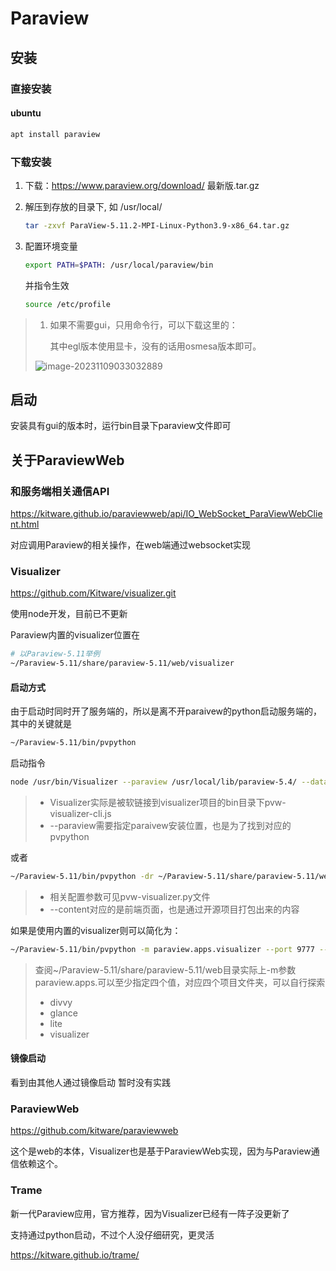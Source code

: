 

# Paraview



## 安装



### 直接安装

#### ubuntu

```bash
apt install paraview
```

### 下载安装

1. 下载：https://www.paraview.org/download/  最新版.tar.gz

2. 解压到存放的目录下, 如 /usr/local/

   ```bash
   tar -zxvf ParaView-5.11.2-MPI-Linux-Python3.9-x86_64.tar.gz
   ```

3. 配置环境变量

   ```bash
   export PATH=$PATH: /usr/local/paraview/bin
   ```

   并指令生效

   ```bash
   source /etc/profile
   ```



>1. 如果不需要gui，只用命令行，可以下载这里的：
>
>    其中egl版本使用显卡，没有的话用osmesa版本即可。
>
>   ![image-20231109033032889](https://strangest.oss-cn-shanghai.aliyuncs.com/markdown/202311090330909.png)
>



## 启动

安装具有gui的版本时，运行bin目录下paraview文件即可



## 关于ParaviewWeb



### 和服务端相关通信API

https://kitware.github.io/paraviewweb/api/IO_WebSocket_ParaViewWebClient.html

对应调用Paraview的相关操作，在web端通过websocket实现



### Visualizer

https://github.com/Kitware/visualizer.git

使用node开发，目前已不更新

Paraview内置的visualizer位置在

```bash
# 以Paraview-5.11举例
~/Paraview-5.11/share/paraview-5.11/web/visualizer
```

#### 启动方式

由于启动时同时开了服务端的，所以是离不开paraivew的python启动服务端的，其中的关键就是
```bash
~/Paraview-5.11/bin/pvpython
```

启动指令

```bash
node /usr/bin/Visualizer --paraview /usr/local/lib/paraview-5.4/ --data /input --port 9777 --server-only
```

> - Visualizer实际是被软链接到visualizer项目的bin目录下pvw-visualizer-cli.js
> - --paraview需要指定paraivew安装位置，也是为了找到对应的pvpython

或者

```bash
~/Paraview-5.11/bin/pvpython -dr ~/Paraview-5.11/share/paraview-5.11/web/visualizer/server/pvw-visualizer.py --content ~/Paraview-5.11/share/paraview-5.11/web/visualizer/www --port 9777 --data /input
```

> - 相关配置参数可见pvw-visualizer.py文件
> - --content对应的是前端页面，也是通过开源项目打包出来的内容

如果是使用内置的visualizer则可以简化为：
```bash
~/Paraview-5.11/bin/pvpython -m paraview.apps.visualizer --port 9777 --data /input
```

> 查阅~/Paraview-5.11/share/paraview-5.11/web目录实际上-m参数 paraview.apps.可以至少指定四个值，对应四个项目文件夹，可以自行探索
>
> - divvy
> - glance
> - lite
> - visualizer

#### 镜像启动

看到由其他人通过镜像启动 暂时没有实践



### ParaviewWeb

https://github.com/kitware/paraviewweb

这个是web的本体，Visualizer也是基于ParaviewWeb实现，因为与Paraview通信依赖这个。



### Trame

新一代Paraview应用，官方推荐，因为Visualizer已经有一阵子没更新了

支持通过python启动，不过个人没仔细研究，更灵活

https://kitware.github.io/trame/